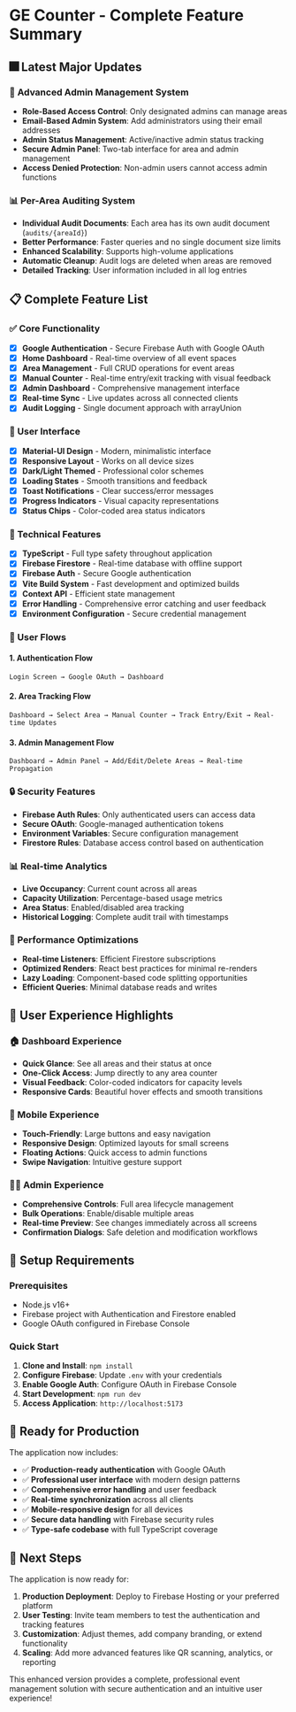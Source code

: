 # GE Counter - Complete Feature Summary

## 🎆 Latest Major Updates

### 🔐 **Advanced Admin Management System**
- **Role-Based Access Control**: Only designated admins can manage areas
- **Email-Based Admin System**: Add administrators using their email addresses
- **Admin Status Management**: Active/inactive admin status tracking
- **Secure Admin Panel**: Two-tab interface for area and admin management
- **Access Denied Protection**: Non-admin users cannot access admin functions

### 📊 **Per-Area Auditing System**
- **Individual Audit Documents**: Each area has its own audit document (`audits/{areaId}`)
- **Better Performance**: Faster queries and no single document size limits
- **Enhanced Scalability**: Supports high-volume applications
- **Automatic Cleanup**: Audit logs are deleted when areas are removed
- **Detailed Tracking**: User information included in all log entries

## 📋 Complete Feature List

### ✅ Core Functionality
- [x] **Google Authentication** - Secure Firebase Auth with Google OAuth
- [x] **Home Dashboard** - Real-time overview of all event spaces
- [x] **Area Management** - Full CRUD operations for event areas
- [x] **Manual Counter** - Real-time entry/exit tracking with visual feedback
- [x] **Admin Dashboard** - Comprehensive management interface
- [x] **Real-time Sync** - Live updates across all connected clients
- [x] **Audit Logging** - Single document approach with arrayUnion

### 🎨 User Interface
- [x] **Material-UI Design** - Modern, minimalistic interface
- [x] **Responsive Layout** - Works on all device sizes
- [x] **Dark/Light Themed** - Professional color schemes
- [x] **Loading States** - Smooth transitions and feedback
- [x] **Toast Notifications** - Clear success/error messages
- [x] **Progress Indicators** - Visual capacity representations
- [x] **Status Chips** - Color-coded area status indicators

### 🔧 Technical Features
- [x] **TypeScript** - Full type safety throughout application
- [x] **Firebase Firestore** - Real-time database with offline support
- [x] **Firebase Auth** - Secure Google authentication
- [x] **Vite Build System** - Fast development and optimized builds
- [x] **Context API** - Efficient state management
- [x] **Error Handling** - Comprehensive error catching and user feedback
- [x] **Environment Configuration** - Secure credential management

### 📱 User Flows

#### 1. Authentication Flow
```
Login Screen → Google OAuth → Dashboard
```

#### 2. Area Tracking Flow
```
Dashboard → Select Area → Manual Counter → Track Entry/Exit → Real-time Updates
```

#### 3. Admin Management Flow
```
Dashboard → Admin Panel → Add/Edit/Delete Areas → Real-time Propagation
```

### 🔒 Security Features
- **Firebase Auth Rules**: Only authenticated users can access data
- **Secure OAuth**: Google-managed authentication tokens
- **Environment Variables**: Secure configuration management
- **Firestore Rules**: Database access control based on authentication

### 📊 Real-time Analytics
- **Live Occupancy**: Current count across all areas
- **Capacity Utilization**: Percentage-based usage metrics
- **Area Status**: Enabled/disabled area tracking
- **Historical Logging**: Complete audit trail with timestamps

### 🚀 Performance Optimizations
- **Real-time Listeners**: Efficient Firestore subscriptions
- **Optimized Renders**: React best practices for minimal re-renders
- **Lazy Loading**: Component-based code splitting opportunities
- **Efficient Queries**: Minimal database reads and writes

## 🎯 User Experience Highlights

### 🏠 Dashboard Experience
- **Quick Glance**: See all areas and their status at once
- **One-Click Access**: Jump directly to any area counter
- **Visual Feedback**: Color-coded indicators for capacity levels
- **Responsive Cards**: Beautiful hover effects and smooth transitions

### 📱 Mobile Experience
- **Touch-Friendly**: Large buttons and easy navigation
- **Responsive Design**: Optimized layouts for small screens
- **Floating Actions**: Quick access to admin functions
- **Swipe Navigation**: Intuitive gesture support

### 👨‍💼 Admin Experience
- **Comprehensive Controls**: Full area lifecycle management
- **Bulk Operations**: Enable/disable multiple areas
- **Real-time Preview**: See changes immediately across all screens
- **Confirmation Dialogs**: Safe deletion and modification workflows

## 🔧 Setup Requirements

### Prerequisites
- Node.js v16+
- Firebase project with Authentication and Firestore enabled
- Google OAuth configured in Firebase Console

### Quick Start
1. **Clone and Install**: `npm install`
2. **Configure Firebase**: Update `.env` with your credentials
3. **Enable Google Auth**: Configure OAuth in Firebase Console
4. **Start Development**: `npm run dev`
5. **Access Application**: `http://localhost:5173`

## 🎉 Ready for Production

The application now includes:
- ✅ **Production-ready authentication** with Google OAuth
- ✅ **Professional user interface** with modern design patterns
- ✅ **Comprehensive error handling** and user feedback
- ✅ **Real-time synchronization** across all clients
- ✅ **Mobile-responsive design** for all devices
- ✅ **Secure data handling** with Firebase security rules
- ✅ **Type-safe codebase** with full TypeScript coverage

## 🚀 Next Steps

The application is now ready for:
1. **Production Deployment**: Deploy to Firebase Hosting or your preferred platform
2. **User Testing**: Invite team members to test the authentication and tracking features
3. **Customization**: Adjust themes, add company branding, or extend functionality
4. **Scaling**: Add more advanced features like QR scanning, analytics, or reporting

This enhanced version provides a complete, professional event management solution with secure authentication and an intuitive user experience!
